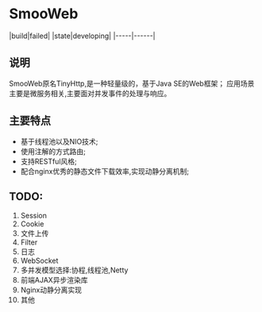# SmooWeb

|build|failed|
|state|developing|
|-----|------|

## 说明
SmooWeb原名TinyHttp,是一种轻量级的，基于Java SE的Web框架；
应用场景主要是微服务相关,主要面对并发事件的处理与响应。
## 主要特点
* 基于线程池以及NIO技术;
* 使用注解的方式路由;
* 支持RESTful风格;
* 配合nginx优秀的静态文件下载效率,实现动静分离机制;


## TODO:
1. Session
2. Cookie
3. 文件上传
4. Filter
5. 日志
6. WebSocket
7. 多并发模型选择:协程,线程池,Netty
8. 前端AJAX异步渲染库
9. Nginx动静分离实现
10. 其他
